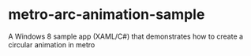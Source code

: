 metro-arc-animation-sample
==========================

A Windows 8 sample app (XAML/C#) that demonstrates how to create a circular animation in metro 